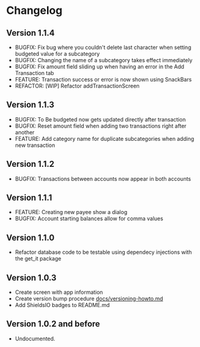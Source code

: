 # Changelog

## Version 1.1.4

- BUGFIX: Fix bug where you couldn't delete last character when setting budgeted value for a subcategory
- BUGFIX: Changing the name of a subcategory takes effect immediately
- BUGFIX: Fix amount field sliding up when having an error in the Add Transaction tab
- FEATURE: Transaction success or error is now shown using SnackBars
- REFACTOR: [WIP] Refactor addTransactionScreen

## Version 1.1.3

- BUGFIX: To Be budgeted now gets updated directly after transaction
- BUGFIX: Reset amount field when adding two transactions right after another
- FEATURE: Add category name for duplicate subcategories when adding new transaction

## Version 1.1.2

- BUGFIX: Transactions between accounts now appear in both accounts

## Version 1.1.1

- FEATURE: Creating new payee show a dialog
- BUGFIX: Account starting balances allow for comma values

## Version 1.1.0

- Refactor database code to be testable using dependecy injections with the get_it package

## Version 1.0.3

- Create screen with app information
- Create version bump procedure [docs/versioning-howto.md](./docs/versioning-howto.md)
- Add ShieldsIO badges to README.md

## Version 1.0.2 and before

- Undocumented.
